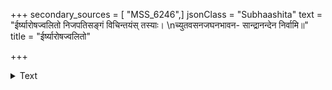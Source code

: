 +++
secondary_sources = [ "MSS_6246",]
jsonClass = "Subhaashita"
text = "ईर्ष्यारोषज्वलितो निजपतिसङ्गं विचिन्तयंस् तस्याः।  \nच्युतवसनजघनभावन- सान्द्रानन्देन निर्वामि॥"
title = "ईर्ष्यारोषज्वलितो"

+++

<details><summary>Text</summary>

ईर्ष्यारोषज्वलितो निजपतिसङ्गं विचिन्तयंस् तस्याः।  
च्युतवसनजघनभावन- सान्द्रानन्देन निर्वामि॥
</details>

